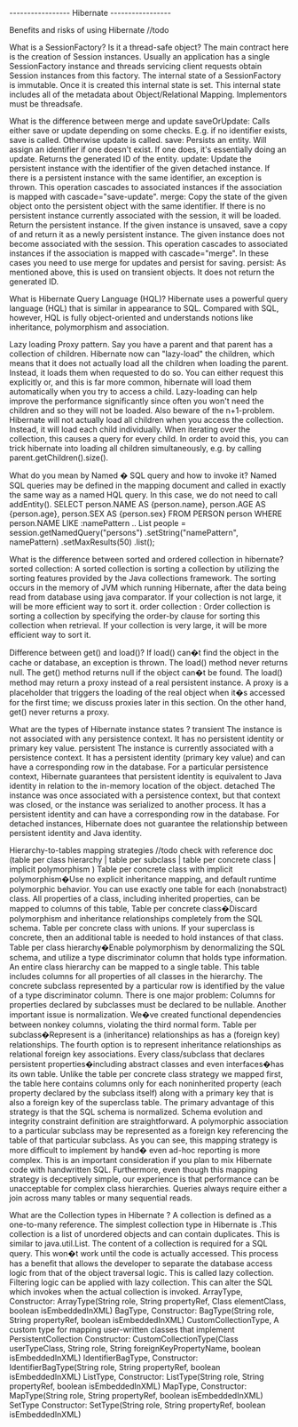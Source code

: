 -----------------     Hibernate      -----------------

Benefits and risks of using Hibernate
  //todo

What is a SessionFactory? Is it a thread-safe object?
    The main contract here is the creation of Session instances. Usually an
  application has a single SessionFactory instance and threads servicing client
  requests obtain Session instances from this factory.
    The internal state of a SessionFactory is immutable. Once it is created this
  internal state is set. This internal state includes all of the metadata about
  Object/Relational Mapping.
    Implementors must be threadsafe.

What is the difference between merge and update
  saveOrUpdate:
    Calls either save or update depending on some checks. E.g. if no identifier
    exists, save is called. Otherwise update is called.
  save:
    Persists an entity. Will assign an identifier if one doesn't exist. If one
    does, it's essentially doing an update. Returns the generated ID of the
    entity.
  update:
    Update the persistent instance with the identifier of the given detached
    instance. If there is a persistent instance with the same identifier,
    an exception is thrown. This operation cascades to associated instances
    if the association is mapped with cascade="save-update".
  merge:
    Copy the state of the given object onto the persistent object with the same
    identifier. If there is no persistent instance currently associated with
    the session, it will be loaded. Return the persistent instance. If the
    given instance is unsaved, save a copy of and return it as a newly
    persistent instance. The given instance does not become associated with
    the session. This operation cascades to associated instances if the
    association is mapped with cascade="merge".
    In these cases you need to use merge for updates and persist for saving.
  persist:
    As mentioned above, this is used on transient objects. It does not return
    the generated ID.

What is Hibernate Query Language (HQL)?
  Hibernate uses a powerful query language (HQL) that is similar in appearance
  to SQL. Compared with SQL, however, HQL is fully object-oriented and
  understands notions like inheritance, polymorphism and association.

Lazy loading
  Proxy pattern.
    Say you have a parent and that parent has a collection of children.
  Hibernate now can "lazy-load" the children, which means that it does not
  actually load all the children when loading the parent. Instead, it loads them
  when requested to do so. You can either request this explicitly or, and this
  is far more common, hibernate will load them automatically when you try to
  access a child.
    Lazy-loading can help improve the performance significantly since often you
  won't need the children and so they will not be loaded.
    Also beware of the n+1-problem. Hibernate will not actually load all
  children when you access the collection. Instead, it will load each child
  individually. When iterating over the collection, this causes a query for
  every child. In order to avoid this, you can trick hibernate into loading
  all children simultaneously, e.g. by calling parent.getChildren().size().

What do you mean by Named � SQL query and how to invoke it?
  Named SQL queries may be defined in the mapping document and called in exactly
  the same way as a named HQL query. In this case, we do not need to call
  addEntity().
  <sql-query name="persons">
      <return alias="person" class="eg.Person"/>
      SELECT person.NAME AS {person.name},
             person.AGE AS {person.age},
             person.SEX AS {person.sex}
      FROM PERSON person
      WHERE person.NAME LIKE :namePattern
  </sql-query>
  ..
  List people = session.getNamedQuery("persons")
      .setString("namePattern", namePattern)
      .setMaxResults(50)
      .list();

What is the difference between sorted and ordered collection in hibernate?
  sorted collection:
    A sorted collection is sorting a collection by utilizing the sorting features
    provided by the Java collections framework. The sorting occurs in the memory
    of JVM which running Hibernate, after the data being read from database using
    java comparator. If your collection is not large, it will be more efficient
    way to sort it.
  order collection :
    Order collection is sorting a collection by specifying the order-by clause
    for sorting this collection when retrieval. If your collection is very large,
    it will be more efficient way to sort it.

Difference between get() and load()?
  If load() can�t find the object in the cache or database, an exception is
  thrown. The load() method never returns null. The get() method returns
  null if the object can�t be found.
  The load() method may return a proxy instead of a real persistent instance.
  A proxy is a placeholder that triggers the loading of the real object when it�s
  accessed for the first time; we discuss proxies later in this section. On the
  other hand, get() never returns a proxy.

What are the types of Hibernate instance states ?
  transient
    The instance is not associated with any persistence context. It has no
    persistent identity or primary key value.
  persistent
    The instance is currently associated with a persistence context. It has a
    persistent identity (primary key value) and can have a corresponding row in
    the database. For a particular persistence context, Hibernate guarantees
    that persistent identity is equivalent to Java identity in relation to the
    in-memory location of the object.
  detached
    The instance was once associated with a persistence context, but that
    context was closed, or the instance was serialized to another process.
    It has a persistent identity and can have a corresponding row in the
    database. For detached instances, Hibernate does not guarantee the
    relationship between persistent identity and Java identity.

Hierarchy-to-tables mapping strategies //todo check with reference doc (table per class hierarchy | table per subclass | table per concrete class | implicit polymorphism )
    Table per concrete class with implicit polymorphism�Use no explicit
  inheritance mapping, and default runtime polymorphic behavior.
  You can use exactly one table for each (nonabstract) class.
  All properties of a class, including inherited properties, can be mapped to
  columns of this table,
    Table per concrete class�Discard polymorphism and inheritance relationships
  completely from the SQL schema. Table per concrete class with unions.
  If your superclass is concrete, then an additional table is needed to hold
  instances of that class.
    Table per class hierarchy�Enable polymorphism by denormalizing the SQL
  schema, and utilize a type discriminator column that holds type information.
  An entire class hierarchy can be mapped to a single table.
  This table includes columns for all properties of all classes in the hierarchy.
  The concrete subclass represented by a particular row is identified by the
  value of a type discriminator column.
  There is one major problem: Columns for properties declared by subclasses
  must be declared to be nullable.
  Another important issue is normalization. We�ve created functional
  dependencies between nonkey columns, violating the third normal form.
    Table per subclass�Represent is a (inheritance) relationships as has a
  (foreign key) relationships.
  The fourth option is to represent inheritance relationships as relational
  foreign key associations. Every class/subclass that declares persistent
  properties�including abstract classes and even interfaces�has its own table.
  Unlike the table per concrete class strategy we mapped first, the table here
  contains columns only for each noninherited property (each property declared
  by the subclass itself) along with a primary key that is also a foreign key of
  the superclass table.
  The primary advantage of this strategy is that the SQL schema is normalized.
  Schema evolution and integrity constraint definition are straightforward.
  A polymorphic association to a particular subclass may be represented as a
  foreign key referencing the table of that particular subclass.
  As you can see, this mapping strategy is more difficult to implement by hand�
  even ad-hoc reporting is more complex. This is an important consideration if
  you plan to mix Hibernate code with handwritten SQL.
  Furthermore, even though this mapping strategy is deceptively simple, our
  experience is that performance can be unacceptable for complex class
  hierarchies. Queries always require either a join across many tables or many
  sequential reads.

What are the Collection types in Hibernate ?
  A collection is defined as a one-to-many reference. The simplest collection
  type in Hibernate is <bag>.This collection is a list of unordered objects and
  can contain duplicates. This is similar to java.util.List. The content of a
  collection is required for a SQL query. This won�t work until the code is
  actually accessed. This process has a benefit that allows the developer to
  separate the database access logic from that of the object traversal logic.
  This is called lazy collection.
  Filtering logic can be applied with lazy collection. This can alter the SQL
  which invokes when the actual collection is invoked.
  ArrayType,
    Constructor: ArrayType(String role, String propertyRef, Class elementClass, boolean isEmbeddedInXML)
  BagType,
    Constructor: BagType(String role, String propertyRef, boolean isEmbeddedInXML)
  CustomCollectionType, A custom type for mapping user-written classes that implement PersistentCollection
    Constructor: CustomCollectionType(Class userTypeClass, String role, String foreignKeyPropertyName, boolean isEmbeddedInXML)
  IdentifierBagType,
    Constructor: IdentifierBagType(String role, String propertyRef, boolean isEmbeddedInXML)
  ListType,
    Constructor: ListType(String role, String propertyRef, boolean isEmbeddedInXML)
  MapType,
    Constructor: MapType(String role, String propertyRef, boolean isEmbeddedInXML)
  SetType
    Constructor: SetType(String role, String propertyRef, boolean isEmbeddedInXML)
